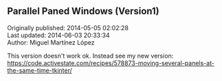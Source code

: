 ## Parallel Paned Windows (Version1)  
Originally published: 2014-05-05 02:02:28  
Last updated: 2014-06-03 20:33:34  
Author: Miguel Martínez López  
  
This version doesn't work ok. Instead see my new version:
https://code.activestate.com/recipes/578873-moving-several-panels-at-the-same-time-tkinter/